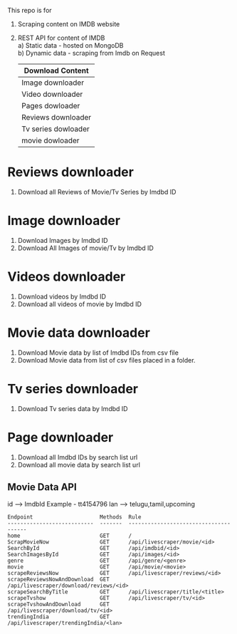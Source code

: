 This repo is for 
1) Scraping  content on IMDB website
2) REST API for content of IMDB <br>
   a) Static data  - hosted on MongoDB <br>
   b) Dynamic data - scraping from Imdb on Request
  
  
   Download Content     |   
   --------------       | 
   Image downloader     |  
   Video downloader     |
   Pages dowloader      |
   Reviews downloader   |
   Tv series dowloader  |
   movie dowloader      |
   
  # Reviews downloader
  1) Download all Reviews of Movie/Tv Series by Imdbd ID 
   
  # Image downloader
  1) Download Images by Imdbd ID 
  2) Download All Images of movie/Tv  by Imdbd ID 
  
  # Videos downloader
  1) Download videos by Imdbd ID 
  2) Download all videos of movie  by Imdbd ID 
  
  # Movie data downloader
  1) Download Movie data by list of Imdbd IDs from csv file 
  2) Download Movie data from list of csv files placed in a folder.

  # Tv series downloader
  1) Download Tv series data by Imdbd ID 

  # Page downloader
  1) Download all Imdbd IDs  by search list url 
  2) Download all movie data by search list url



## Movie Data API
id -->  ImdbId Example -  tt4154796
lan --> telugu,tamil,upcoming
```
Endpoint                     Methods  Rule
---------------------------  -------  --------------------------------------
home                         GET      /
ScrapMovieNow                GET      /api/livescraper/movie/<id>
SearchById                   GET      /api/imdbid/<id>
SearchImagesById             GET      /api/images/<id>
genre                        GET      /api/genre/<genre>
movie                        GET      /api/movie/<movie>
scrapeReviewsNow             GET      /api/livescraper/reviews/<id>
scrapeReviewsNowAndDownload  GET      /api/livescraper/download/reviews/<id>
scrapeSearchByTitle          GET      /api/livescraper/title/<title>
scrapeTvshow                 GET      /api/livescraper/tv/<id>
scrapeTvshowAndDownload      GET      /api/livescraper/download/tv/<id>
trendingIndia                GET      /api/livescraper/trendingIndia/<lan>
```





   
